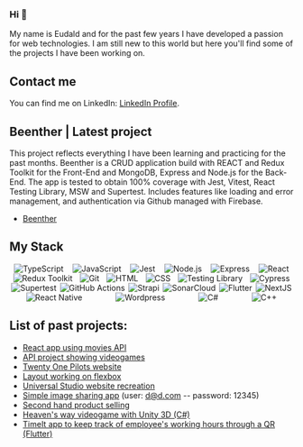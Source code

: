 ### Hi 👋


My name is Eudald and for the past few years I have developed a passion for web technologies. I am still new to this world but here you'll find some of the projects I have been working on.

  ## Contact me 
You can find me on LinkedIn: [LinkedIn Profile](https://www.linkedin.com/in/eudaldmoya/).

  ## Beenther | Latest project
This project reflects everything I have been learning and practicing for the past months. Beenther is a CRUD application build with REACT and Redux Toolkit for the Front-End and MongoDB, Express and Node.js for the Back-End. The app is tested to obtain 100% coverage with Jest, Vitest, React Testing Library, MSW and Supertest. Includes features like loading and error management, and authentication via Github managed with Firebase.
 - <a href="https://eudald-moya-final-project-202307-bcn.netlify.app/destinations">Beenther</a>
 

  ## My Stack
<!-- Horizontal Icons -->
<div style="display: flex; justify-content: space-around; align-items: center; flex-wrap: wrap;">
  <img src="https://img.shields.io/badge/TypeScript-3178C6?style=flat&logo=typescript&logoColor=white&labelColor=3178C6" alt="TypeScript" />
  <img src="https://img.shields.io/badge/JavaScript-F7DF1E?style=flat&logo=javascript&logoColor=black&labelColor=F7DF1E" alt="JavaScript" />
  <img src="https://img.shields.io/badge/Jest-C21325?style=flat&logo=jest&logoColor=white&labelColor=C21325" alt="Jest" />
  <img src="https://img.shields.io/badge/Node.js-339933?style=flat&logo=node.js&logoColor=white&labelColor=339933" alt="Node.js" />
  <img src="https://img.shields.io/badge/Express-000000?style=flat&logo=express&logoColor=white&labelColor=000000" alt="Express" />
  <img src="https://img.shields.io/badge/React-61DAFB?style=flat&logo=react&logoColor=white&labelColor=61DAFB" alt="React" />
  <img src="https://img.shields.io/badge/Redux_Toolkit-764ABC?style=flat&logo=redux&logoColor=white&labelColor=764ABC" alt="Redux Toolkit" />
  <img src="https://img.shields.io/badge/Git-F05032?style=flat&logo=git&logoColor=white&labelColor=F05032" alt="Git" />
  <img src="https://img.shields.io/badge/HTML-E34F26?style=flat&logo=html5&logoColor=white&labelColor=E34F26" alt="HTML" />
  <img src="https://img.shields.io/badge/CSS-1572B6?style=flat&logo=css3&logoColor=white&labelColor=1572B6" alt="CSS" />
  <img src="https://img.shields.io/badge/Testing_Library-E33332?style=flat&logo=testing-library&logoColor=white&labelColor=E33332" alt="Testing Library" />
  <img src="https://img.shields.io/badge/Cypress-17202C?style=flat&logo=cypress&logoColor=white&labelColor=17202C" alt="Cypress" />
  <img src="https://img.shields.io/badge/Supertest-000000?style=flat&logo=insomnia&logoColor=white&labelColor=000000" alt="Supertest" />
  <img src="https://img.shields.io/badge/GitHub_Actions-2088FF?style=flat&logo=github-actions&logoColor=white&labelColor=2088FF" alt="GitHub Actions" />
  <img src="https://img.shields.io/badge/strapi-%232E7EEA.svg?style=flat&logo=strapi&logoColor=white" alt="Strapi" />
  <img src="https://img.shields.io/badge/SonarCloud-4E9BCD?style=flat&logo=sonarcloud&logoColor=white&labelColor=4E9BCD" alt="SonarCloud" />
  <img src="https://img.shields.io/badge/Flutter-%2302569B.svg?style=flat&logo=Flutter&logoColor=white" alt="Flutter" />
  <img src="https://img.shields.io/badge/Next-black?style=flat&logo=next.js&logoColor=white" alt="NextJS" />
  <img src="https://img.shields.io/badge/react_native-%2320232a.svg?style=flat&logo=react&logoColor=%2361DAFB" alt="React Native" />
  <img src="https://img.shields.io/badge/WordPress-%23117AC9.svg?style=flat&logo=WordPress&logoColor=white" alt="Wordpress" />
  <img src="https://img.shields.io/badge/c%23-%23239120.svg?style=flat&logo=c-sharp&logoColor=white" alt="C#" />
  <img src="https://img.shields.io/badge/c++-%2300599C.svg?style=flat&logo=c%2B%2B&logoColor=white" alt="C++" /> 
</div>
  
## List of past projects:

  - <a href="https://github.com/eudaldmoya/movies-site">React app using movies API</a>
  - <a href="https://eudaldmoya.github.io/VideoGames/index">API project showing videogames</a>
  - <a href="https://eudaldmoya.github.io/TOPWebsite/index">Twenty One Pilots website</a>
  - <a href="https://eudaldmoya.github.io/LandingPage/index">Layout working on flexbox</a>
  - <a href="https://citmalumnes.upc.es/~eudaldmf/p3_progra/home.php">Universal Studio website recreation</a>
  - <a href="https://citmalumnes.upc.es/~eudaldmf/BD/Moya_Eudald_P04BBDD/">Simple image sharing app</a> (user: d@d.com -- password: 12345)
  - <a href="https://citmalumnes.upc.es/~eudaldmf/BD/P03/">Second hand product selling</a>
  - <a href="https://github.com/eudaldmoya/Heaven-s-Way-Videogame">Heaven's way videogame with Unity 3D (C#)</a>
  - <a href="https://github.com/eudaldmoya/TimeItApp">TimeIt app to keep track of employee's working hours through a QR (Flutter)</a>

